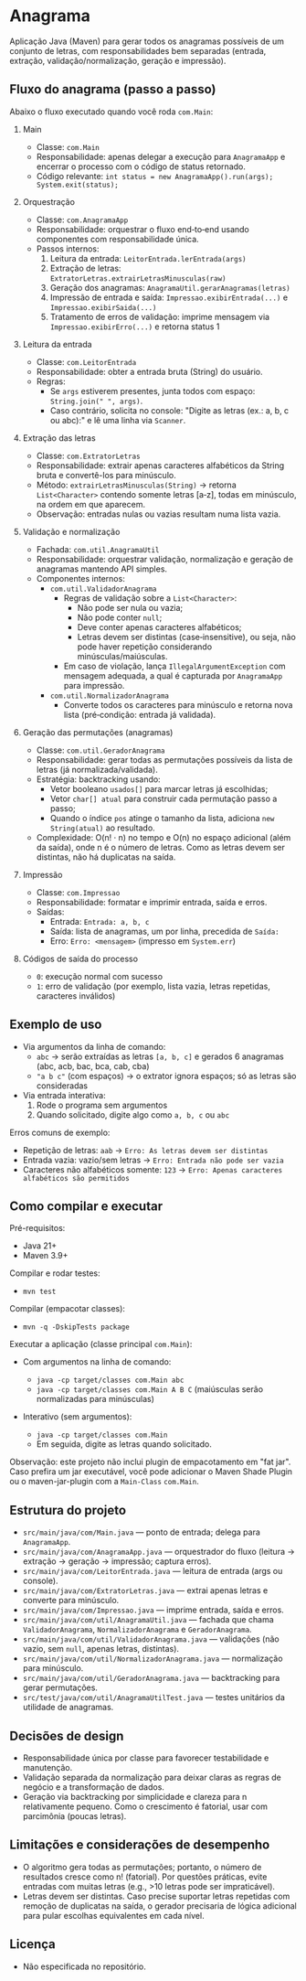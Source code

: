 # Anagrama

Aplicação Java (Maven) para gerar todos os anagramas possíveis de um conjunto de letras, com responsabilidades bem separadas (entrada, extração, validação/normalização, geração e impressão).


## Fluxo do anagrama (passo a passo)

Abaixo o fluxo executado quando você roda `com.Main`:

1. Main
   - Classe: `com.Main`
   - Responsabilidade: apenas delegar a execução para `AnagramaApp` e encerrar o processo com o código de status retornado.
   - Código relevante: `int status = new AnagramaApp().run(args); System.exit(status);`

2. Orquestração
   - Classe: `com.AnagramaApp`
   - Responsabilidade: orquestrar o fluxo end‑to‑end usando componentes com responsabilidade única.
   - Passos internos:
     1) Leitura da entrada: `LeitorEntrada.lerEntrada(args)`
     2) Extração de letras: `ExtratorLetras.extrairLetrasMinusculas(raw)`
     3) Geração dos anagramas: `AnagramaUtil.gerarAnagramas(letras)`
     4) Impressão de entrada e saída: `Impressao.exibirEntrada(...)` e `Impressao.exibirSaida(...)`
     5) Tratamento de erros de validação: imprime mensagem via `Impressao.exibirErro(...)` e retorna status 1

3. Leitura da entrada
   - Classe: `com.LeitorEntrada`
   - Responsabilidade: obter a entrada bruta (String) do usuário.
   - Regras:
     - Se `args` estiverem presentes, junta todos com espaço: `String.join(" ", args)`.
     - Caso contrário, solicita no console: "Digite as letras (ex.: a, b, c ou abc):" e lê uma linha via `Scanner`.

4. Extração das letras
   - Classe: `com.ExtratorLetras`
   - Responsabilidade: extrair apenas caracteres alfabéticos da String bruta e convertê-los para minúsculo.
   - Método: `extrairLetrasMinusculas(String)` → retorna `List<Character>` contendo somente letras [a‑z], todas em minúsculo, na ordem em que aparecem.
   - Observação: entradas nulas ou vazias resultam numa lista vazia.

5. Validação e normalização
   - Fachada: `com.util.AnagramaUtil`
   - Responsabilidade: orquestrar validação, normalização e geração de anagramas mantendo API simples.
   - Componentes internos:
     - `com.util.ValidadorAnagrama`
       - Regras de validação sobre a `List<Character>`:
         - Não pode ser nula ou vazia;
         - Não pode conter `null`;
         - Deve conter apenas caracteres alfabéticos;
         - Letras devem ser distintas (case‑insensitive), ou seja, não pode haver repetição considerando minúsculas/maiúsculas.
       - Em caso de violação, lança `IllegalArgumentException` com mensagem adequada, a qual é capturada por `AnagramaApp` para impressão.
     - `com.util.NormalizadorAnagrama`
       - Converte todos os caracteres para minúsculo e retorna nova lista (pré‑condição: entrada já validada).

6. Geração das permutações (anagramas)
   - Classe: `com.util.GeradorAnagrama`
   - Responsabilidade: gerar todas as permutações possíveis da lista de letras (já normalizada/validada).
   - Estratégia: backtracking usando:
     - Vetor booleano `usados[]` para marcar letras já escolhidas;
     - Vetor `char[] atual` para construir cada permutação passo a passo;
     - Quando o índice `pos` atinge o tamanho da lista, adiciona `new String(atual)` ao resultado.
   - Complexidade: O(n! · n) no tempo e O(n) no espaço adicional (além da saída), onde n é o número de letras. Como as letras devem ser distintas, não há duplicatas na saída.

7. Impressão
   - Classe: `com.Impressao`
   - Responsabilidade: formatar e imprimir entrada, saída e erros.
   - Saídas:
     - Entrada: `Entrada: a, b, c`
     - Saída: lista de anagramas, um por linha, precedida de `Saída:`
     - Erro: `Erro: <mensagem>` (impresso em `System.err`)

8. Códigos de saída do processo
   - `0`: execução normal com sucesso
   - `1`: erro de validação (por exemplo, lista vazia, letras repetidas, caracteres inválidos)


## Exemplo de uso

- Via argumentos da linha de comando:
  - `abc` → serão extraídas as letras `[a, b, c]` e gerados 6 anagramas (abc, acb, bac, bca, cab, cba)
  - `"a b c"` (com espaços) → o extrator ignora espaços; só as letras são consideradas
- Via entrada interativa:
  1) Rode o programa sem argumentos
  2) Quando solicitado, digite algo como `a, b, c` ou `abc`

Erros comuns de exemplo:
- Repetição de letras: `aab` → `Erro: As letras devem ser distintas`
- Entrada vazia: vazio/sem letras → `Erro: Entrada não pode ser vazia`
- Caracteres não alfabéticos somente: `123` → `Erro: Apenas caracteres alfabéticos são permitidos`


## Como compilar e executar

Pré-requisitos:
- Java 21+
- Maven 3.9+

Compilar e rodar testes:

- `mvn test`

Compilar (empacotar classes):

- `mvn -q -DskipTests package`

Executar a aplicação (classe principal `com.Main`):

- Com argumentos na linha de comando:
  - `java -cp target/classes com.Main abc`
  - `java -cp target/classes com.Main A B C` (maiúsculas serão normalizadas para minúsculas)

- Interativo (sem argumentos):
  - `java -cp target/classes com.Main`
  - Em seguida, digite as letras quando solicitado.

Observação: este projeto não inclui plugin de empacotamento em "fat jar". Caso prefira um jar executável, você pode adicionar o Maven Shade Plugin ou o maven-jar-plugin com a `Main-Class` `com.Main`.


## Estrutura do projeto

- `src/main/java/com/Main.java` — ponto de entrada; delega para `AnagramaApp`.
- `src/main/java/com/AnagramaApp.java` — orquestrador do fluxo (leitura → extração → geração → impressão; captura erros).
- `src/main/java/com/LeitorEntrada.java` — leitura de entrada (args ou console).
- `src/main/java/com/ExtratorLetras.java` — extrai apenas letras e converte para minúsculo.
- `src/main/java/com/Impressao.java` — imprime entrada, saída e erros.
- `src/main/java/com/util/AnagramaUtil.java` — fachada que chama `ValidadorAnagrama`, `NormalizadorAnagrama` e `GeradorAnagrama`.
- `src/main/java/com/util/ValidadorAnagrama.java` — validações (não vazio, sem `null`, apenas letras, distintas).
- `src/main/java/com/util/NormalizadorAnagrama.java` — normalização para minúsculo.
- `src/main/java/com/util/GeradorAnagrama.java` — backtracking para gerar permutações.
- `src/test/java/com/util/AnagramaUtilTest.java` — testes unitários da utilidade de anagramas.


## Decisões de design

- Responsabilidade única por classe para favorecer testabilidade e manutenção.
- Validação separada da normalização para deixar claras as regras de negócio e a transformação de dados.
- Geração via backtracking por simplicidade e clareza para n relativamente pequeno. Como o crescimento é fatorial, usar com parcimônia (poucas letras).


## Limitações e considerações de desempenho

- O algoritmo gera todas as permutações; portanto, o número de resultados cresce como n! (fatorial). Por questões práticas, evite entradas com muitas letras (e.g., >10 letras pode ser impraticável).
- Letras devem ser distintas. Caso precise suportar letras repetidas com remoção de duplicatas na saída, o gerador precisaria de lógica adicional para pular escolhas equivalentes em cada nível.


## Licença

- Não especificada no repositório.
